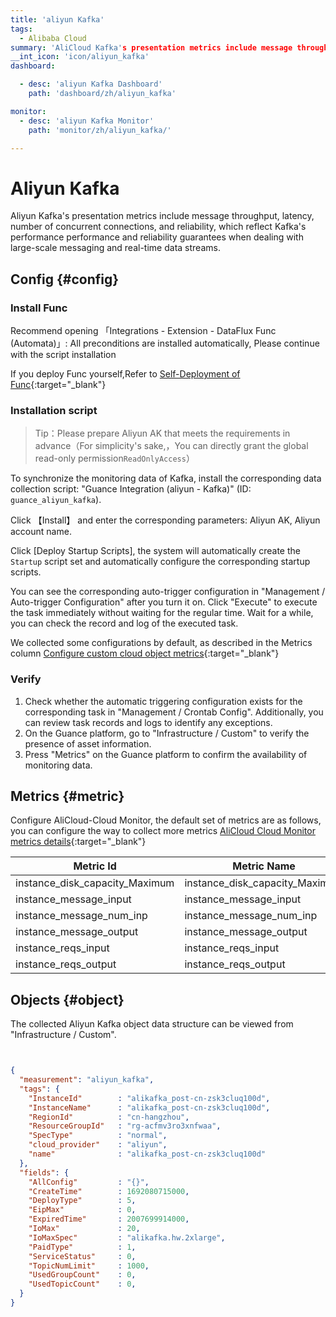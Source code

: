```yaml
---
title: 'aliyun Kafka'
tags: 
  - Alibaba Cloud
summary: 'AliCloud Kafka's presentation metrics include message throughput, latency, number of concurrent connections, and reliability, which reflect Kafka's performance performance and reliability guarantees when dealing with large-scale messaging and real-time data streams.'
__int_icon: 'icon/aliyun_kafka'
dashboard:

  - desc: 'aliyun Kafka Dashboard'  
    path: 'dashboard/zh/aliyun_kafka'

monitor:
  - desc: 'aliyun Kafka Monitor'
    path: 'monitor/zh/aliyun_kafka/'

---
```


<!-- markdownlint-disable MD025 -->
# Aliyun Kafka
<!-- markdownlint-enable -->

Aliyun Kafka's presentation metrics include message throughput, latency, number of concurrent connections, and reliability, which reflect Kafka's performance performance and reliability guarantees when dealing with large-scale messaging and real-time data streams.

## Config {#config}

### Install Func

Recommend opening 「Integrations - Extension - DataFlux Func (Automata)」: All preconditions are installed automatically, Please continue with the script installation

If you deploy Func yourself,Refer to [Self-Deployment of Func](https://func.guance.com/doc/script-market-guance-integration/){:target="_blank"}


### Installation script

> Tip：Please prepare Aliyun AK that meets the requirements in advance（For simplicity's sake,，You can directly grant the global read-only permission`ReadOnlyAccess`）

To synchronize the monitoring data of Kafka, install the corresponding data collection script: "Guance Integration (aliyun - Kafka)" (ID: `guance_aliyun_kafka`).

Click 【Install】 and enter the corresponding parameters: Aliyun AK, Aliyun account name.

Click [Deploy Startup Scripts], the system will automatically create the `Startup` script set and automatically configure the corresponding startup scripts.

You can see the corresponding auto-trigger configuration in "Management / Auto-trigger Configuration" after you turn it on. Click "Execute" to execute the task immediately without waiting for the regular time. Wait for a while, you can check the record and log of the executed task.

We collected some configurations by default, as described in the Metrics column [Configure custom cloud object metrics](https://func.guance.com/doc/script-market-guance-tencentcloud-monitor/){:target="_blank"}


### Verify

1. Check whether the automatic triggering configuration exists for the corresponding task in "Management / Crontab Config". Additionally, you can review task records and logs to identify any exceptions.
2. On the Guance platform, go to "Infrastructure / Custom" to verify the presence of asset information.
3. Press "Metrics" on the Guance platform to confirm the availability of monitoring data.

## Metrics {#metric}
Configure AliCloud-Cloud Monitor, the default set of metrics are as follows, you can configure the way to collect more metrics [AliCloud Cloud Monitor metrics details](https://help.aliyun.com/document_detail/163515.html){:target="_blank"}

| Metric Id                      | Metric Name                    | Dimensions        | Statistics      | Unit     |
| -------------------- | ------------------- | ------------------------------------------------------- | ---- | ---------- |
| instance_disk_capacity_Maximum | instance_disk_capacity_Maximum | userId,instanceId | Average,Maximum | KBytes/s |
| instance_message_input         | instance_message_input         | userId,instanceId | Average,Maximum | messages |
| instance_message_num_inp       | instance_message_num_inp       | userId,instanceId | Average,Maximum | messages |
| instance_message_output        | instance_message_output        | userId,instanceId | Average,Maximum | messages |
| instance_reqs_input            | instance_reqs_input            | userId,instanceId | Average,Maximum | Count    |
| instance_reqs_output           | instance_reqs_output           | userId,instanceId | Average,Maximum | Count    |

## Objects {#object}

The collected Aliyun Kafka object data structure can be viewed from "Infrastructure / Custom".

```json


{
  "measurement": "aliyun_kafka",
  "tags": {
    "InstanceId"        : "alikafka_post-cn-zsk3cluq100d",
    "InstanceName"      : "alikafka_post-cn-zsk3cluq100d",
    "RegionId"          : "cn-hangzhou",
    "ResourceGroupId"   : "rg-acfmv3ro3xnfwaa",
    "SpecType"          : "normal",
    "cloud_provider"    : "aliyun",
    "name"              : "alikafka_post-cn-zsk3cluq100d"
  },
  "fields": {
    "AllConfig"         : "{}",
    "CreateTime"        : 1692080715000,
    "DeployType"        : 5,
    "EipMax"            : 0,
    "ExpiredTime"       : 2007699914000,
    "IoMax"             : 20,
    "IoMaxSpec"         : "alikafka.hw.2xlarge",
    "PaidType"          : 1,
    "ServiceStatus"     : 0,
    "TopicNumLimit"     : 1000,
    "UsedGroupCount"    : 0,
    "UsedTopicCount"    : 0,
  }
}
```

